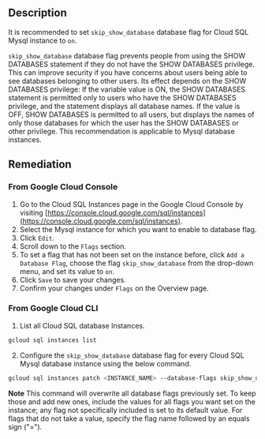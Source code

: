 ## Description

It is recommended to set `skip_show_database` database flag for Cloud SQL Mysql instance to `on`.

`skip_show_database` database flag prevents people from using the SHOW DATABASES statement if they do not have the SHOW DATABASES privilege. This can improve security if you have concerns about users being able to see databases belonging to other users. Its effect depends on the SHOW DATABASES privilege: If the variable value is ON, the SHOW DATABASES statement is permitted only to users who have the SHOW DATABASES privilege, and the statement displays all database names. If the value is OFF, SHOW DATABASES is permitted to all users, but displays the names of only those databases for which the user has the SHOW DATABASES or other privilege. This recommendation is applicable to Mysql database instances.

## Remediation

### From Google Cloud Console

1. Go to the Cloud SQL Instances page in the Google Cloud Console by visiting [https://console.cloud.google.com/sql/instances](https://console.cloud.google.com/sql/instances).
2. Select the Mysql instance for which you want to enable to database flag.
3. Click `Edit`.
4. Scroll down to the `Flags` section.
5. To set a flag that has not been set on the instance before, click `Add a Database Flag`, choose the flag `skip_show_database` from the drop-down menu, and set its value to `on`.
6. Click `Save` to save your changes.
7. Confirm your changes under `Flags` on the Overview page.

### From Google Cloud CLI

1. List all Cloud SQL database Instances.

```bash
gcloud sql instances list
```

2. Configure the `skip_show_database` database flag for every Cloud SQL Mysql database instance using the below command.

```bash
gcloud sql instances patch <INSTANCE_NAME> --database-flags skip_show_database=on
```

**Note** This command will overwrite all database flags previously set. To keep those and add new ones, include the values for all flags you want set on the instance; any flag not specifically included is set to its default value. For flags that do not take a value, specify the flag name followed by an equals sign ("=").
